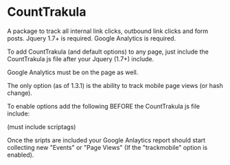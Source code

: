 CountTrakula
============

A package to track all internal link clicks, outbound link clicks and form posts.
Jquery 1.7+ is required.
Google Analytics is required.

To add CountTrakula (and default options) to any page, just include the CountTrakula js file after 
your Jquery (1.7+) include.

Google Analytics must be on the page as well.

The only option (as of 1.3.1) is the ability to track mobile page views (or hash change).

To enable options add the following BEFORE the CountTrakula js file include:
<script type="text/javascript">var cTrakulaCongif={'trackmobile':true};</script> (must include scriptags)

Once the sripts are included your Google Anlaytics report should start collecting new "Events" or "Page Views" 
(If the "trackmobile" option is enabled).

